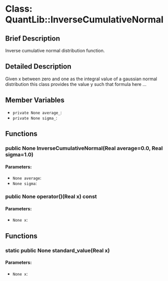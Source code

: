 # Class: QuantLib::InverseCumulativeNormal

## Brief Description
Inverse cumulative normal distribution function. 

## Detailed Description
Given x between zero and one as the integral value of a gaussian normal distribution this class provides the value y such that formula here ...

## Member Variables
- `private None average_`: 
- `private None sigma_`: 

## Functions
### public None InverseCumulativeNormal(Real average=0.0, Real sigma=1.0)

#### Parameters:
- `None average`: 
- `None sigma`: 

### public None operator()(Real x) const

#### Parameters:
- `None x`: 

## Functions
### static public None standard_value(Real x)

#### Parameters:
- `None x`: 

